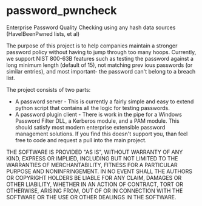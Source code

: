 # password_pwncheck
Enterprise Password Quality Checking using any hash data sources (HaveIBeenPwned lists, et al)

The purpose of this project is to help companies maintain a stronger password policy without having to jump through too many hoops.  Currently, we support NIST 800-63B features such as testing the password against a long minimum length (default of 15), not matching prev
ious passwords (or similar entries), and most important- the password can't belong to a breach list.

The project consists of two parts:

* A password server -  This is currently a fairly simple and easy to extend python script that contains all the logic for testing passwords.
* A password plugin client - There is work in the pipe for a Windows Password Filter DLL, a Kerberos module, and a PAM module.  This should satisfy most modern enterprise extensible password management solutions.  If you find this doesn't support you, than feel free to code and request a pull into the main project.

THE SOFTWARE IS PROVIDED "AS IS", WITHOUT WARRANTY OF ANY KIND, EXPRESS OR IMPLIED, INCLUDING BUT NOT LIMITED TO THE WARRANTIES OF MERCHANTABILITY, FITNESS FOR A PARTICULAR PURPOSE AND NONINFRINGEMENT. IN NO EVENT SHALL THE AUTHORS OR COPYRIGHT HOLDERS BE LIABLE FOR ANY CLAIM, DAMAGES OR OTHER LIABILITY, WHETHER IN AN ACTION OF CONTRACT, TORT OR OTHERWISE, ARISING FROM, OUT OF OR IN CONNECTION WITH THE SOFTWARE OR THE USE OR OTHER DEALINGS IN THE SOFTWARE.
